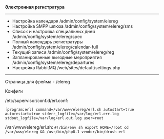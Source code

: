 **Электронная регистратура**

--------------------------------------------
* Настройка календаря /admin/config/system/elereg
* Настройка SMPP шлюза /admin/config/system/elereg/sms
* Список и настройка специальных дней /admin/config/system/elereg/spec
* Полный календарь регистратуры /admin/config/system/elereg/calendar-full
* Текущий записи /admin/config/system/elereg/reg
* Запланированные выездные мероприятия /admin/config/system/elereg/departures
* Настройка RabbitMQ /web/sites/default/settings.php
--------------------------------------------
Страница для фрейма - /elereg

Конфиги

/etc/supervisor/conf.d/erl.conf:

`
[program:erl]
command=/var/www/elereg/erl.sh
autostart=true
autorestart=true
stderr_logfile=/var/log/erl.err.log
stdout_logfile=/var/log/erl.out.log
user=root
`

/var/www/elereg/erl.sh:
`
#!/bin/env sh
export HOME=/root
cd /var/www/elereg && /usr/bin/php8.1 vendor/bin/drush erl
`
